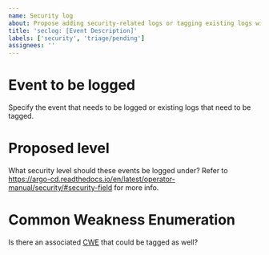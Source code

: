 ```yaml
---
name: Security log
about: Propose adding security-related logs or tagging existing logs with security fields
title: 'seclog: [Event Description]'
labels: ['security', 'triage/pending']
assignees: ''
---
```


# Event to be logged

Specify the event that needs to be logged or existing logs that need to be tagged.

# Proposed level

What security level should these events be logged under? Refer to https://argo-cd.readthedocs.io/en/latest/operator-manual/security/#security-field for more info.

# Common Weakness Enumeration

Is there an associated [CWE](https://cwe.mitre.org/) that could be tagged as well?
